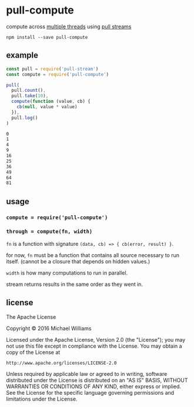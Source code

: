 # pull-compute

compute across [multiple threads](https://github.com/audreyt/node-webworker-threads) using [pull streams](https://pull-stream.github.io/)

```shell
npm install --save pull-compute
```

## example

```js
const pull = require('pull-stream')
const compute = require('pull-compute')

pull(
  pull.count(),
  pull.take(10),
  compute(function (value, cb) {
    cb(null, value * value)
  }),
  pull.log()
)
```

```txt
0
1
4
9
16
25
36
49
64
81
```

## usage

### `compute = require('pull-compute')`

### `through = compute(fn, width)`

`fn` is a function with signature `(data, cb) => { cb(error, result) }`.

for now, `fn` must be a function that contains all source necessary to run itself. (cannot be a closure that depends on hidden values.)

`width` is how many computations to run in parallel.

stream returns results in the same order as they went in.

## license

The Apache License

Copyright &copy; 2016 Michael Williams

Licensed under the Apache License, Version 2.0 (the "License");
you may not use this file except in compliance with the License.
You may obtain a copy of the License at

    http://www.apache.org/licenses/LICENSE-2.0

Unless required by applicable law or agreed to in writing, software
distributed under the License is distributed on an "AS IS" BASIS,
WITHOUT WARRANTIES OR CONDITIONS OF ANY KIND, either express or implied.
See the License for the specific language governing permissions and
limitations under the License.
